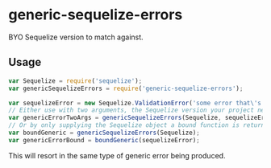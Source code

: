 # generic-sequelize-errors

BYO Sequelize version to match against.

## Usage

```javascript
var Sequelize = require('sequelize');
var genericSequelizeErrors = require('generic-sequelize-errors');

var sequelizeError = new Sequelize.ValidationError('some error that\'s been returned from Sequelize');
// Either use with two arguments, the Sequelize version your project needs and the error
var genericErrorTwoArgs = genericSequelizeErrors(Sequelize, sequelizeError);
// Or by only supplying the Sequelize object a bound function is returned
var boundGeneric = genericSequelizeErrors(Sequelize);
var genericErrorBound = boundGeneric(sequelizeError);
```

This will resort in the same type of generic error being produced.
